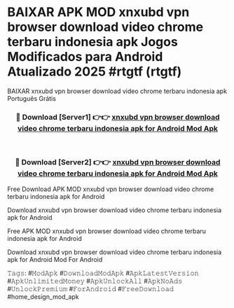 # BAIXAR APK MOD xnxubd vpn browser download video chrome terbaru indonesia apk Jogos Modificados para Android Atualizado 2025 #rtgtf (rtgtf)
BAIXAR xnxubd vpn browser download video chrome terbaru indonesia apk Português Grátis

<div align="center">
<h3>🔴 Download [Server1] 👉👉 <a href="https://apps.libra.edu.pl?title=xnxubd_vpn_browser_download_video_chrome_terbaru_indonesia_apk&ref=21FP1">xnxubd vpn browser download video chrome terbaru indonesia apk for Android Mod Apk</a></h3><br>

<h3>🔴 Download [Server2] 👉👉 <a href="https://apps.libra.edu.pl?title=xnxubd_vpn_browser_download_video_chrome_terbaru_indonesia_apk&ref=21FP1">xnxubd vpn browser download video chrome terbaru indonesia apk for Android Mod Apk</a></h3>
</div>


Free Download APK MOD xnxubd vpn browser download video chrome terbaru indonesia apk for Android

Download xnxubd vpn browser download video chrome terbaru indonesia apk for Android 

Free APK MOD xnxubd vpn browser download video chrome terbaru indonesia apk for Android 

Download xnxubd vpn browser download video chrome terbaru indonesia apk for Android Mod For Android

𝚃𝚊𝚐𝚜: #𝙼𝚘𝚍𝙰𝚙𝚔 #𝙳𝚘𝚠𝚗𝚕𝚘𝚊𝚍𝙼𝚘𝚍𝙰𝚙𝚔 #𝙰𝚙𝚔𝙻𝚊𝚝𝚎𝚜𝚝𝚅𝚎𝚛𝚜𝚒𝚘𝚗 #𝙰𝚙𝚔𝚄𝚗𝚕𝚒𝚖𝚒𝚝𝚎𝚍𝙼𝚘𝚗𝚎𝚢 #𝙰𝚙𝚔𝚄𝚗𝚕𝚘𝚌𝚔𝙰𝚕𝚕 #𝙰𝚙𝚔𝙽𝚘𝙰𝚍𝚜 #𝚄𝚗𝚕𝚘𝚌𝚔𝙿𝚛𝚎𝚖𝚒𝚞𝚖 #𝙵𝚘𝚛𝙰𝚗𝚍𝚛𝚘𝚒𝚍 #𝙵𝚛𝚎𝚎𝙳𝚘𝚠𝚗𝚕𝚘𝚊𝚍 #home_design_mod_apk